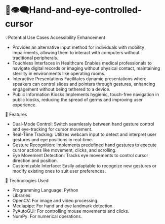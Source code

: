 # 🚀👁️‍🗨️Hand-and-eye-controlled-cursor

💡Potential Use Cases
Accessibility Enhancement
- Provides an alternative input method for individuals with mobility impairments, allowing them to interact with computers without traditional peripherals.
- Touchless Interfaces in Healthcare
  Enables medical professionals to navigate digital records or imaging without physical contact, maintaining sterility in environments like operating rooms.
- Interactive Presentations
  Facilitates dynamic presentations where speakers can control slides and pointers through gestures, enhancing engagement without being tethered to a device.
- Public Information Kiosks
  Implements hygienic, touch-free navigation in public kiosks, reducing the spread of germs and improving user experience.

🚀 Features
- Dual-Mode Control: Switch seamlessly between hand gesture control and eye-tracking for cursor movement.
- Real-Time Tracking: Utilizes webcam input to detect and interpret user gestures and eye positions in real-time.
- Gesture Recognition: Implements predefined hand gestures to execute cursor actions like movement, clicks, and scrolling.
- Eye Movement Detection: Tracks eye movements to control cursor direction and position.
- Customizable Interface: Easily adaptable to recognize new gestures or modify existing ones to suit user preferences.

🧰 Technologies Used
- Programming Language: Python
- Libraries:
- OpenCV: For image and video processing.
- Mediapipe: For hand and eye landmark detection.
- PyAutoGUI: For controlling mouse movements and clicks.
- NumPy: For numerical operations.
